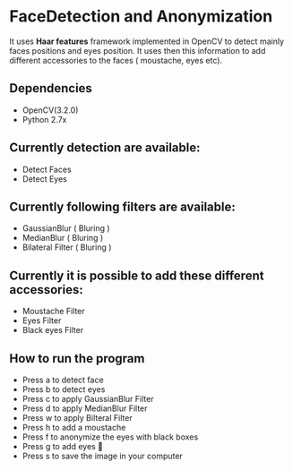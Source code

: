 # FaceDetection and Anonymization
It uses **Haar features** framework implemented in OpenCV to detect mainly faces positions and eyes position. It uses then this information to add different accessories to the faces ( moustache, eyes etc).

## Dependencies

* OpenCV(3.2.0)
* Python 2.7x

## Currently detection are available:
* Detect Faces
* Detect Eyes

## Currently following filters are available:
* GaussianBlur ( Bluring )
* MedianBlur ( Bluring )
* Bilateral Filter ( Bluring )

## Currently it is possible to add these different accessories:
* Moustache Filter
* Eyes Filter
* Black eyes Filter

## How to run the program
* Press a to detect face
* Press b to detect eyes
* Press c to apply GaussianBlur Filter
* Press d to apply MedianBlur Filter
* Press w to apply Bilteral Filter
* Press h to add a moustache 
* Press f to anonymize the eyes with black boxes
* Press g to add eyes 👀 
* Press s to save the image in your computer
